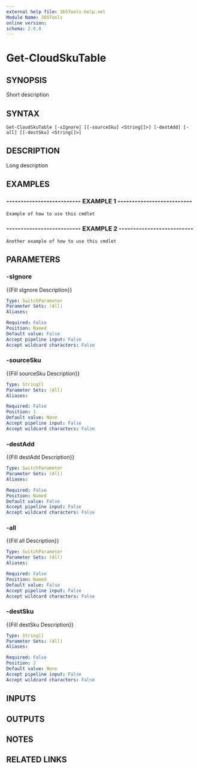 ```yaml
---
external help file: 365Tools-help.xml
Module Name: 365Tools
online version: 
schema: 2.0.0
---
```


# Get-CloudSkuTable

## SYNOPSIS
Short description

## SYNTAX

```
Get-CloudSkuTable [-sIgnore] [[-sourceSku] <String[]>] [-destAdd] [-all] [[-destSku] <String[]>]
```

## DESCRIPTION
Long description

## EXAMPLES

### -------------------------- EXAMPLE 1 --------------------------
```
Example of how to use this cmdlet
```

### -------------------------- EXAMPLE 2 --------------------------
```
Another example of how to use this cmdlet
```

## PARAMETERS

### -sIgnore
{{Fill sIgnore Description}}

```yaml
Type: SwitchParameter
Parameter Sets: (All)
Aliases: 

Required: False
Position: Named
Default value: False
Accept pipeline input: False
Accept wildcard characters: False
```

### -sourceSku
{{Fill sourceSku Description}}

```yaml
Type: String[]
Parameter Sets: (All)
Aliases: 

Required: False
Position: 1
Default value: None
Accept pipeline input: False
Accept wildcard characters: False
```

### -destAdd
{{Fill destAdd Description}}

```yaml
Type: SwitchParameter
Parameter Sets: (All)
Aliases: 

Required: False
Position: Named
Default value: False
Accept pipeline input: False
Accept wildcard characters: False
```

### -all
{{Fill all Description}}

```yaml
Type: SwitchParameter
Parameter Sets: (All)
Aliases: 

Required: False
Position: Named
Default value: False
Accept pipeline input: False
Accept wildcard characters: False
```

### -destSku
{{Fill destSku Description}}

```yaml
Type: String[]
Parameter Sets: (All)
Aliases: 

Required: False
Position: 2
Default value: None
Accept pipeline input: False
Accept wildcard characters: False
```

## INPUTS

## OUTPUTS

## NOTES

## RELATED LINKS

